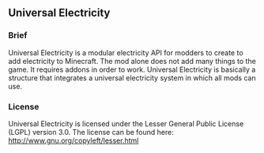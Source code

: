 ## Universal Electricity

### Brief
Universal Electricity is a modular electricity API for modders to create to add electricity to Minecraft. The mod alone does not add many things to the game. It requires addons in order to work. Universal Electricity is basically a structure that integrates a universal electricity system in which all mods can use.

### License
Universal Electricity is licensed under the Lesser General Public License (LGPL) version 3.0. The license can be found here:
http://www.gnu.org/copyleft/lesser.html